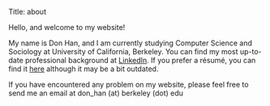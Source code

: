 Title: about

Hello, and welcome to my website! 

My name is Don Han, and I am currently studying Computer Science and Sociology
at University of California, Berkeley. You can find my most up-to-date
professional background at [LinkedIn](http://www.linkedin.com/in/donhan). If you
prefer a résumé, you can find it
[here]({filename}/extra/Resume_Don_Han.pdf) although it may be a bit outdated.

If you have encountered any problem on my website, please feel free to send me
an email at don_han (at) berkeley (dot) edu
